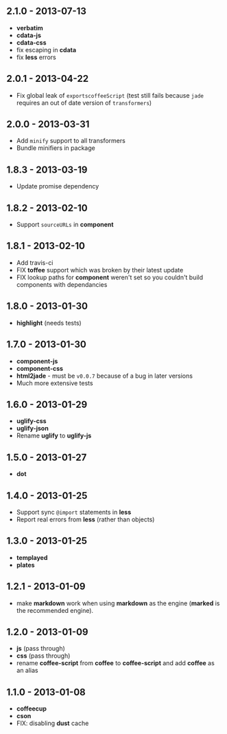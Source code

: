 ## 2.1.0 - 2013-07-13

 - **verbatim**
 - **cdata-js**
 - **cdata-css**
 - fix escaping in **cdata**
 - fix **less** errors

## 2.0.1 - 2013-04-22

 - Fix global leak of `exportscoffeeScript` (test still fails because `jade` requires an out of date version of `transformers`)

## 2.0.0 - 2013-03-31

 - Add `minify` support to all transformers
 - Bundle minifiers in package

## 1.8.3 - 2013-03-19

 - Update promise dependency

## 1.8.2 - 2013-02-10

 - Support `sourceURLs` in **component**

## 1.8.1 - 2013-02-10

 - Add travis-ci
 - FIX **toffee** support which was broken by their latest update
 - FIX lookup paths for **component** weren't set so you couldn't build components with dependancies

## 1.8.0 - 2013-01-30

 - **highlight** (needs tests)

## 1.7.0 - 2013-01-30

 - **component-js**
 - **component-css**
 - **html2jade** - must be `v0.0.7` because of a bug in later versions
 - Much more extensive tests

## 1.6.0 - 2013-01-29

 - **uglify-css**
 - **uglify-json**
 - Rename **uglify** to **uglify-js**

## 1.5.0 - 2013-01-27

 - **dot**

## 1.4.0 - 2013-01-25

 - Support sync `@import` statements in **less**
 - Report real errors from **less** (rather than objects)

## 1.3.0 - 2013-01-25

 - **templayed**
 - **plates**

## 1.2.1 - 2013-01-09

 - make **markdown** work when using **markdown** as the engine (**marked** is the recommended engine).

## 1.2.0 - 2013-01-09

 - **js** (pass through)
 - **css** (pass through)
 - rename **coffee-script** from **coffee** to **coffee-script** and add **coffee** as an alias

## 1.1.0 - 2013-01-08

 - **coffeecup**
 - **cson**
 - FIX: disabling **dust** cache